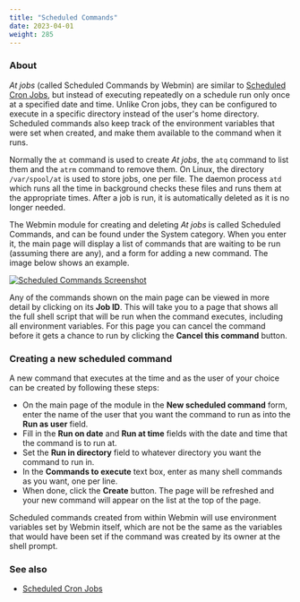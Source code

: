 ```yaml
---
title: "Scheduled Commands"
date: 2023-04-01
weight: 285
---
```


### About
*At jobs* (called Scheduled Commands by Webmin) are similar to [Scheduled Cron Jobs](/docs/modules/scheduled-cron-jobs), but instead of executing repeatedly on a schedule run only once at a specified date and time. Unlike Cron jobs, they can be configured to execute in a specific directory instead of the user's home directory. Scheduled commands also keep track of the environment variables that were set when created, and make them available to the command when it runs. 

Normally the `at` command is used to create _At jobs_, the `atq` command to list them and the `atrm` command to remove them. On Linux, the directory `/var/spool/at` is used to store jobs, one per file. The daemon process `atd` which runs all the time in background checks these files and runs them at the appropriate times. After a job is run, it is automatically deleted as it is no longer needed. 

The Webmin module for creating and deleting _At jobs_ is called Scheduled Commands, and can be found under the System category. When you enter it, the main page will display a list of commands that are waiting to be run (assuming there are any), and a form for adding a new command. The image below shows an example. 

[![](/images/docs/screenshots/modules/light/scheduled-commands.png "Scheduled Commands Screenshot")](/images/docs/screenshots/modules/light/scheduled-commands.png)


Any of the commands shown on the main page can be viewed in more detail by clicking on its **Job ID**. This will take you to a page that shows all the full shell script that will be run when the command executes, including all environment variables. For this page you can cancel the command before it gets a chance to run by clicking the **Cancel this command** button. 

### Creating a new scheduled command
A new command that executes at the time and as the user of your choice can be created by following these steps: 
- On the main page of the module in the **New scheduled command** form, enter the name of the user that you want the command to run as into the **Run as user** field. 
- Fill in the **Run on date** and **Run at time** fields with the date and time that the command is to run at. 
- Set the **Run in directory** field to whatever directory you want the command to run in. 
- In the **Commands to execute** text box, enter as many shell commands as you want, one per line. 
- When done, click the **Create** button. The page will be refreshed and your new command will appear on the list at the top of the page. 

Scheduled commands created from within Webmin will use environment variables set by Webmin itself, which are not be the same as the variables that would have been set if the command was created by its owner at the shell prompt.

### See also
* [Scheduled Cron Jobs](/docs/modules/scheduled-cron-jobs)
